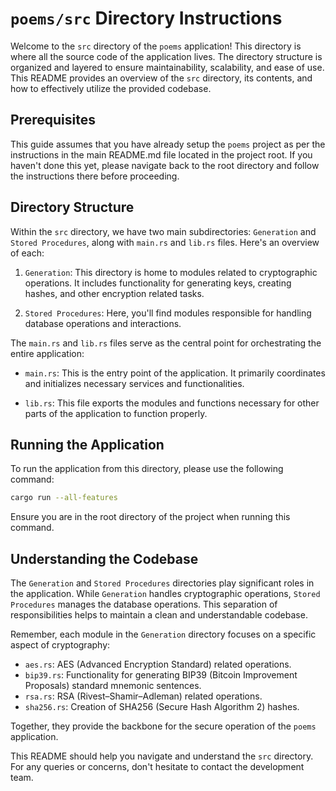 # `poems/src` Directory Instructions

Welcome to the `src` directory of the `poems` application! This directory is where all the source code of the application lives. The directory structure is organized and layered to ensure maintainability, scalability, and ease of use. This README provides an overview of the `src` directory, its contents, and how to effectively utilize the provided codebase.

## Prerequisites

This guide assumes that you have already setup the `poems` project as per the instructions in the main README.md file located in the project root. If you haven't done this yet, please navigate back to the root directory and follow the instructions there before proceeding.

## Directory Structure

Within the `src` directory, we have two main subdirectories: `Generation` and `Stored Procedures`, along with `main.rs` and `lib.rs` files. Here's an overview of each:

1. `Generation`: This directory is home to modules related to cryptographic operations. It includes functionality for generating keys, creating hashes, and other encryption related tasks.

2. `Stored Procedures`: Here, you'll find modules responsible for handling database operations and interactions.

The `main.rs` and `lib.rs` files serve as the central point for orchestrating the entire application:

- `main.rs`: This is the entry point of the application. It primarily coordinates and initializes necessary services and functionalities.

- `lib.rs`: This file exports the modules and functions necessary for other parts of the application to function properly.

## Running the Application

To run the application from this directory, please use the following command:

```bash
cargo run --all-features
```

Ensure you are in the root directory of the project when running this command.

## Understanding the Codebase

The `Generation` and `Stored Procedures` directories play significant roles in the application. While `Generation` handles cryptographic operations, `Stored Procedures` manages the database operations. This separation of responsibilities helps to maintain a clean and understandable codebase.

Remember, each module in the `Generation` directory focuses on a specific aspect of cryptography:

- `aes.rs`: AES (Advanced Encryption Standard) related operations.
- `bip39.rs`: Functionality for generating BIP39 (Bitcoin Improvement Proposals) standard mnemonic sentences.
- `rsa.rs`: RSA (Rivest–Shamir–Adleman) related operations.
- `sha256.rs`: Creation of SHA256 (Secure Hash Algorithm 2) hashes.

Together, they provide the backbone for the secure operation of the `poems` application.

This README should help you navigate and understand the `src` directory. For any queries or concerns, don't hesitate to contact the development team.
